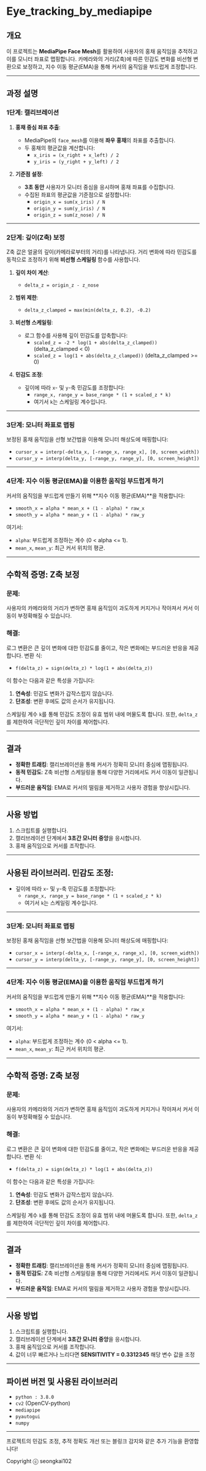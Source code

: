 # Eye_tracking_by_mediapipe

## 개요

이 프로젝트는 **MediaPipe Face Mesh**를 활용하여 사용자의 홍채 움직임을 추적하고 이를 모니터 좌표로 맵핑합니다. 카메라와의 거리(Z축)에 따른 민감도 변화를 비선형 변환으로 보정하고, 지수 이동 평균(EMA)을 통해 커서의 움직임을 부드럽게 조정합니다.

---

## 과정 설명

### 1단계: **캘리브레이션**

1. **홍채 중심 좌표 추출**:
   - MediaPipe의 `face_mesh`를 이용해 **좌우 홍채**의 좌표를 추출합니다.
   - 두 홍채의 평균값을 계산합니다:
     - `x_iris = (x_right + x_left) / 2`
     - `y_iris = (y_right + y_left) / 2`

2. **기준점 설정**:
   - **3초 동안** 사용자가 모니터 중심을 응시하며 홍채 좌표를 수집합니다.
   - 수집된 좌표의 평균값을 기준점으로 설정합니다:
     - `origin_x = sum(x_iris) / N`
     - `origin_y = sum(y_iris) / N`
     - `origin_z = sum(z_nose) / N`

---

### 2단계: **깊이(Z축) 보정**

Z축 값은 얼굴의 깊이(카메라로부터의 거리)를 나타냅니다. 거리 변화에 따라 민감도를 동적으로 조정하기 위해 **비선형 스케일링** 함수를 사용합니다.

1. **깊이 차이 계산**:
   - `delta_z = origin_z - z_nose`

2. **범위 제한**:
   - `delta_z_clamped = max(min(delta_z, 0.2), -0.2)`

3. **비선형 스케일링**:
   - 로그 함수를 사용해 깊이 민감도를 압축합니다:
     - `scaled_z = -2 * log(1 + abs(delta_z_clamped))` (delta_z_clamped < 0)
     - `scaled_z = log(1 + abs(delta_z_clamped))` (delta_z_clamped >= 0)

4. **민감도 조정**:
   - 깊이에 따라 `x`- 및 `y`-축 민감도를 조정합니다:
     - `range_x, range_y = base_range * (1 + scaled_z * k)`
     - 여기서 `k`는 스케일링 계수입니다.

---

### 3단계: **모니터 좌표로 맵핑**

보정된 홍채 움직임을 선형 보간법을 이용해 모니터 해상도에 매핑합니다:

- `cursor_x = interp(-delta_x, [-range_x, range_x], [0, screen_width])`
- `cursor_y = interp(delta_y, [-range_y, range_y], [0, screen_height])`

---

### 4단계: **지수 이동 평균(EMA)을 이용한 움직임 부드럽게 하기**

커서의 움직임을 부드럽게 만들기 위해 **지수 이동 평균(EMA)**을 적용합니다:

- `smooth_x = alpha * mean_x + (1 - alpha) * raw_x`
- `smooth_y = alpha * mean_y + (1 - alpha) * raw_y`

여기서:
- `alpha`: 부드럽게 조정하는 계수 (0 < alpha <= 1).
- `mean_x`, `mean_y`: 최근 커서 위치의 평균.

---

## 수학적 증명: Z축 보정

### 문제:
사용자의 카메라와의 거리가 변하면 홍채 움직임이 과도하게 커지거나 작아져서 커서 이동이 부정확해질 수 있습니다.

### 해결:
로그 변환은 큰 깊이 변화에 대한 민감도를 줄이고, 작은 변화에는 부드러운 반응을 제공합니다. 변환 식:
- `f(delta_z) = sign(delta_z) * log(1 + abs(delta_z))`

이 함수는 다음과 같은 특성을 가집니다:
1. **연속성**: 민감도 변화가 갑작스럽지 않습니다.
2. **단조성**: 변환 후에도 값의 순서가 유지됩니다.

스케일링 계수 `k`를 통해 민감도 조정이 유효 범위 내에 머물도록 합니다. 또한, `delta_z`를 제한하여 극단적인 깊이 차이를 제어합니다.

---

## 결과

- **정확한 트래킹**: 캘리브레이션을 통해 커서가 정확히 모니터 중심에 맵핑됩니다.
- **동적 민감도**: Z축 비선형 스케일링을 통해 다양한 거리에서도 커서 이동이 일관됩니다.
- **부드러운 움직임**: EMA로 커서의 떨림을 제거하고 사용자 경험을 향상시킵니다.

---

## 사용 방법

1. 스크립트를 실행합니다.
2. 캘리브레이션 단계에서 **3초간 모니터 중앙**을 응시합니다.
3. 홍채 움직임으로 커서를 조작합니다.

---

## 사용된 라이브러리. **민감도 조정**:
   - 깊이에 따라 `x`- 및 `y`-축 민감도를 조정합니다:
     - `range_x, range_y = base_range * (1 + scaled_z * k)`
     - 여기서 `k`는 스케일링 계수입니다.

---

### 3단계: **모니터 좌표로 맵핑**

보정된 홍채 움직임을 선형 보간법을 이용해 모니터 해상도에 매핑합니다:

- `cursor_x = interp(-delta_x, [-range_x, range_x], [0, screen_width])`
- `cursor_y = interp(delta_y, [-range_y, range_y], [0, screen_height])`

---

### 4단계: **지수 이동 평균(EMA)을 이용한 움직임 부드럽게 하기**

커서의 움직임을 부드럽게 만들기 위해 **지수 이동 평균(EMA)**을 적용합니다:

- `smooth_x = alpha * mean_x + (1 - alpha) * raw_x`
- `smooth_y = alpha * mean_y + (1 - alpha) * raw_y`

여기서:
- `alpha`: 부드럽게 조정하는 계수 (0 < alpha <= 1).
- `mean_x`, `mean_y`: 최근 커서 위치의 평균.

---

## 수학적 증명: Z축 보정

### 문제:
사용자의 카메라와의 거리가 변하면 홍채 움직임이 과도하게 커지거나 작아져서 커서 이동이 부정확해질 수 있습니다.

### 해결:
로그 변환은 큰 깊이 변화에 대한 민감도를 줄이고, 작은 변화에는 부드러운 반응을 제공합니다. 변환 식:
- `f(delta_z) = sign(delta_z) * log(1 + abs(delta_z))`

이 함수는 다음과 같은 특성을 가집니다:
1. **연속성**: 민감도 변화가 갑작스럽지 않습니다.
2. **단조성**: 변환 후에도 값의 순서가 유지됩니다.

스케일링 계수 `k`를 통해 민감도 조정이 유효 범위 내에 머물도록 합니다. 또한, `delta_z`를 제한하여 극단적인 깊이 차이를 제어합니다.

---

## 결과

- **정확한 트래킹**: 캘리브레이션을 통해 커서가 정확히 모니터 중심에 맵핑됩니다.
- **동적 민감도**: Z축 비선형 스케일링을 통해 다양한 거리에서도 커서 이동이 일관됩니다.
- **부드러운 움직임**: EMA로 커서의 떨림을 제거하고 사용자 경험을 향상시킵니다.

---

## 사용 방법

1. 스크립트를 실행합니다.
2. 캘리브레이션 단계에서 **3초간 모니터 중앙**을 응시합니다.
3. 홍채 움직임으로 커서를 조작합니다.
4. 값이 너무 빠르거나 느리다면 **SENSITIVITY = 0.3312345** 해당 변수 값을 조정

---

## 파이썬 버전 및 사용된 라이브러리
- `python : 3.8.0`
- `cv2` (OpenCV-python)
- `mediapipe`
- `pyautogui`
- `numpy`

---

프로젝트의 민감도 조정, 추적 정확도 개선 또는 블링크 감지와 같은 추가 기능을 환영합니다!

Copyright ⓒ seongkai102
